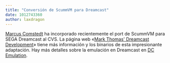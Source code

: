 ```yaml
---
title: "Conversión de ScummVM para Dreamcast"
date: 1012743360
author: laxdragon
---
```


[Marcus Comstedt](https://sourceforge.net/sendmessage.php?touser=446790) ha incorporado recientemente el port de ScummVM para SEGA Dreamcast al CVS. La página web «[Mark Thomas' Dreamcast Development](http://www.doc.ic.ac.uk/~mbt99/dcdev/)» tiene más información y los binarios de esta impresionante adaptación. Hay más detalles sobre la emulación en Dreamcast en [DC Emulation](http://www.dcemulation.com/).
